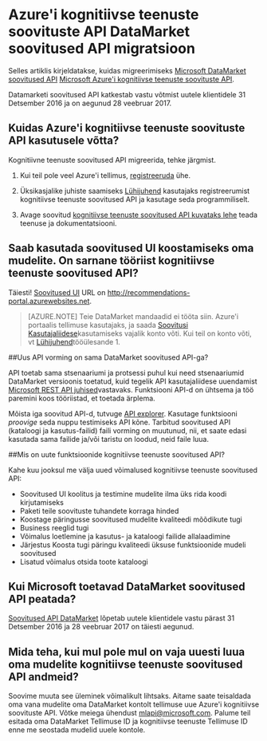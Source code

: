 
<properties
    pageTitle="Migreerida Azure kognitiivse teenuste soovituste API DataMarket soovitused API | Microsoft Azure'i"
    description="Azure'i masina Õppekeskuse soovitused--soovitused kognitiivse teenuse migreerimine"
    services="cognitive-services"
    documentationCenter=""
    authors="luiscabrer"
    manager="jhubbard"
    editor="cgronlun"/>

<tags
    ms.service="cognitive-services"
    ms.workload="data-services"
    ms.tgt_pltfrm="na"
    ms.devlang="na"
    ms.topic="article"
    ms.date="09/01/2016"
    ms.author="luisca"/>


# <a name="migrate-to-azure-cognitive-services-recommendations-api-from-the-datamarket-recommendations-api"></a>Azure'i kognitiivse teenuste soovituste API DataMarket soovitused API migratsioon
Selles artiklis kirjeldatakse, kuidas migreerimiseks [Microsoft DataMarket soovitused API](https://datamarket.azure.com/dataset/amla/recommendations) [Microsoft Azure'i kognitiivse teenuste soovituste API](https://www.microsoft.com/cognitive-services/en-us/recommendations-api).

Datamarketi soovitused API katkestab vastu võtmist uutele klientidele 31 Detsember 2016 ja on aegunud 28 veebruar 2017.

## <a name="how-do-i-start-using-the-azure-cognitive-services-recommendations-api"></a>Kuidas Azure'i kognitiivse teenuste soovituste API kasutusele võtta?

Kognitiivne teenuste soovitused API migreerida, tehke järgmist.

1.  Kui teil pole veel Azure'i tellimus, [registreeruda](https://portal.azure.com/#create/Microsoft.CognitiveServices/apitype/Recommendations/pricingtier/S1) ühe. 

1.  Üksikasjalike juhiste saamiseks [Lühijuhend](cognitive-services-recommendations-quick-start.md) kasutajaks registreerumist kognitiivse teenuste soovitused API ja kasutage seda programmiliselt. 

1.  Avage soovitud [kognitiivse teenuste soovitused API kuvataks lehe](https://www.microsoft.com/cognitive-services/en-us/recommendations-api) teada teenuse ja dokumentatsiooni.

## <a name="i-used-the-recommendations-ui-to-build-my-models-is-there-a-similar-tool-for-the-cognitive-services-recommendations-api"></a>Saab kasutada soovitused UI koostamiseks oma mudelite. On sarnane tööriist kognitiivse teenuste soovitused API?

Täiesti! [Soovitused UI](http://recommendations-portal.azurewebsites.net/) URL on http://recommendations-portal.azurewebsites.net. 

>[AZURE.NOTE] Teie DataMarket mandaadid ei tööta siin. Azure'i portaalis tellimuse kasutajaks, ja saada [Soovitusi Kasutajaliidese](http://recommendations-portal.azurewebsites.net/)kasutamiseks vajalik konto võti.
Kui teil on konto võti, vt [Lühijuhend](cognitive-services-recommendations-quick-start.md)tööülesande 1.

##<a name="is-the-new-api-format-the-same-as-the-datamarket-recommendations-api"></a>Uus API vorming on sama DataMarket soovitused API-ga?

API toetab sama stsenaariumi ja protsessi puhul kui need stsenaariumid DataMarket versioonis toetatud, kuid tegelik API kasutajaliidese uuendamist [Microsoft REST API juhised](https://github.com/Microsoft/api-guidelines/blob/master/Guidelines.md)vastavaks. Funktsiooni API-d on ühtsema ja töö paremini koos tööriistad, et toetada ärplema.

Mõista iga soovitud API-d, tutvuge [API explorer](https://westus.dev.cognitive.microsoft.com/docs/services/Recommendations.V4.0/operations/56f30d77eda5650db055a3db).
Kasutage funktsiooni *proovige* seda nuppu testimiseks API kõne. Tarbitud soovitused API (kataloogi ja kasutus-failid) faili vorming on muutunud, nii, et saate edasi kasutada sama failide ja/või taristu on loodud, neid faile luua.

##<a name="what-are-some-new-features-in-the-cognitive-services-recommendations-api"></a>Mis on uute funktsioonide kognitiivse teenuste soovitused API?

Kahe kuu jooksul me välja uued võimalused kognitiivse teenuste soovitused API:
-   Soovitused UI koolitus ja testimine mudelite ilma üks rida koodi kirjutamiseks
-   Paketi teile soovituste tuhandete korraga hinded
-   Koostage päringusse soovitused mudelite kvaliteedi mõõdikute tugi
-   Business reeglid tugi
-   Võimalus loetlemine ja kasutus- ja kataloogi failide allalaadimine
-   Järjestus Koosta tugi päringu kvaliteedi üksuse funktsioonide mudeli soovitused
-   Lisatud võimalus otsida toote kataloogi

## <a name="when-does-microsoft-stop-supporting-the-datamarket-recommendations-api"></a>Kui Microsoft toetavad DataMarket soovitused API peatada?

[Soovitused API DataMarket](https://datamarket.azure.com/dataset/amla/recommendations) lõpetab uutele klientidele vastu pärast 31 Detsember 2016 ja 28 veebruar 2017 on täiesti aegunud. 

## <a name="what-if-i-dont-have-the-data-that-i-need-to-recreate-my-models-in-the-cognitive-services-recommendations-api"></a>Mida teha, kui mul pole mul on vaja uuesti luua oma mudelite kognitiivse teenuste soovitused API andmeid?

Soovime muuta see üleminek võimalikult lihtsaks. Aitame saate teisaldada oma vana mudelite oma DataMarket kontolt tellimuse uue Azure'i kognitiivse soovituste API. Võtke meiega ühendust [mlapi@microsoft.com](mailto://mlapi@microsoft.com). Palume teil esitada oma DataMarket Tellimuse ID ja kognitiivse teenuste Tellimuse ID enne me seostada mudelid uuele kontole.
